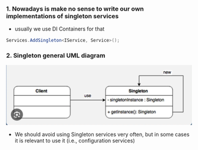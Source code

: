 ### 1. Nowadays is make no sense to write our own implementations of singleton services
- usually we use DI Containers for that 
 
```C#
Services.AddSingleton<IService, Service>();
```

### 2. Singleton general UML diagram
![img.png](img.png)

- We should avoid using Singleton services very often, but in some cases it is relevant to use it (i.e., configuration services)